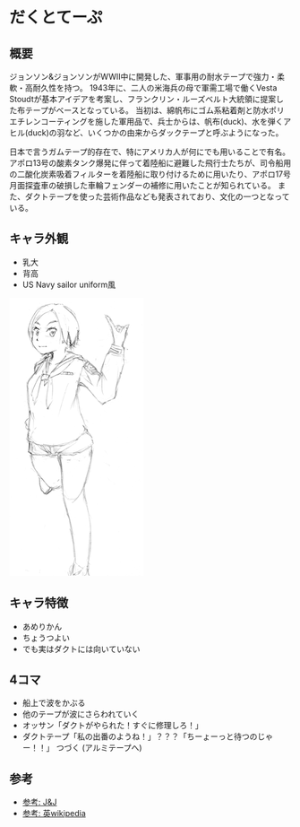 # だくとてーぷ

## 概要

ジョンソン&ジョンソンがWWII中に開発した、軍事用の耐水テープで強力・柔軟・高耐久性を持つ。
1943年に、二人の米海兵の母で軍需工場で働くVesta Stoudtが基本アイデアを考案し、フランクリン・ルーズベルト大統領に提案した布テープがベースとなっている。
当初は、綿帆布にゴム系粘着剤と防水ポリエチレンコーティングを施した軍用品で、兵士からは、帆布(duck)、水を弾くアヒル(duck)の羽など、いくつかの由来からダックテープと呼ぶようになった。

日本で言うガムテープ的存在で、特にアメリカ人が何にでも用いることで有名。
アポロ13号の酸素タンク爆発に伴って着陸船に避難した飛行士たちが、司令船用の二酸化炭素吸着フィルターを着陸船に取り付けるために用いたり、アポロ17号月面探査車の破損した車輪フェンダーの補修に用いたことが知られている。
また、ダクトテープを使った芸術作品なども発表されており、文化の一つとなっている。

## キャラ外観

- 乳大
- 背高
- US Navy sailor uniform風

![DuctTape](thumbs/DuctTape.png)

## キャラ特徴

- あめりかん
- ちょうつよい
- でも実はダクトには向いていない

## 4コマ

- 船上で波をかぶる
- 他のテープが波にさらわれていく
- オッサン「ダクトがやられた！すぐに修理しろ！」
- ダクトテープ「私の出番のようね！」？？？「ちーょーっと待つのじゃー！！」
つづく (アルミテープへ)

## 参考

- [参考: J&J](https://ourstory.jnj.com/duct-tape)
- [参考: 英wikipedia](https://en.wikipedia.org/wiki/Duct_tape#History_and_etymology)